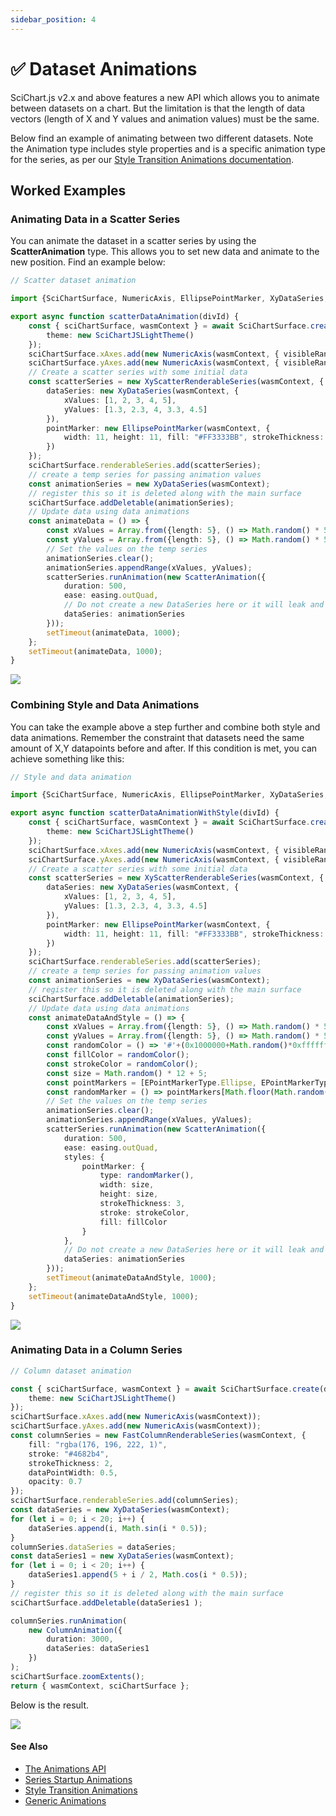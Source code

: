 ```yaml
---
sidebar_position: 4
---
```


# ✅ Dataset Animations

SciChart.js v2.x and above features a new API which allows you to animate between datasets on a chart. But the limitation is that the length of data vectors (length of X and Y values and animation values) must be the same.

Below find an example of animating between two different datasets. Note the Animation type includes style properties and is a specific animation type for the series, as per our [Style Transition Animations documentation](/docs/2d-charts/animations-api/style-transition-animations/index.md).

## Worked Examples

### Animating Data in a Scatter Series

You can animate the dataset in a scatter series by using the **ScatterAnimation** type. This allows you to set new data and animate to the new position. Find an example below:

```ts
// Scatter dataset animation

import {SciChartSurface, NumericAxis, EllipsePointMarker, XyDataSeries, NumberRange, XyScatterRenderableSeries, SciChartJSLightTheme, ScatterAnimation, easing} from "scichart";

export async function scatterDataAnimation(divId) {
    const { sciChartSurface, wasmContext } = await SciChartSurface.create(divId, {
        theme: new SciChartJSLightTheme()
    });
    sciChartSurface.xAxes.add(new NumericAxis(wasmContext, { visibleRange: new NumberRange(0, 5) }));
    sciChartSurface.yAxes.add(new NumericAxis(wasmContext, { visibleRange: new NumberRange(0, 5) }));
    // Create a scatter series with some initial data
    const scatterSeries = new XyScatterRenderableSeries(wasmContext, {
        dataSeries: new XyDataSeries(wasmContext, {
            xValues: [1, 2, 3, 4, 5],
            yValues: [1.3, 2.3, 4, 3.3, 4.5]
        }),
        pointMarker: new EllipsePointMarker(wasmContext, {
            width: 11, height: 11, fill: "#FF3333BB", strokeThickness: 0
        })
    });
    sciChartSurface.renderableSeries.add(scatterSeries);
    // create a temp series for passing animation values
    const animationSeries = new XyDataSeries(wasmContext);
    // register this so it is deleted along with the main surface
    sciChartSurface.addDeletable(animationSeries);
    // Update data using data animations
    const animateData = () => {
        const xValues = Array.from({length: 5}, () => Math.random() * 5);
        const yValues = Array.from({length: 5}, () => Math.random() * 5);
        // Set the values on the temp series
        animationSeries.clear();
        animationSeries.appendRange(xValues, yValues);
        scatterSeries.runAnimation(new ScatterAnimation({
            duration: 500,
            ease: easing.outQuad,
            // Do not create a new DataSeries here or it will leak and eventually crash.
            dataSeries: animationSeries
        }));
        setTimeout(animateData, 1000);
    };
    setTimeout(animateData, 1000);
}
```

![](/images/Animations-scatter-data-animation.gif)

### Combining Style and Data Animations

You can take the example above a step further and combine both style and data animations. Remember the constraint that datasets need the same amount of X,Y datapoints before and after. If this condition is met, you can achieve something like this:

```ts
// Style and data animation

import {SciChartSurface, NumericAxis, EllipsePointMarker, XyDataSeries, NumberRange, XyScatterRenderableSeries, SciChartJSLightTheme, ScatterAnimation, easing, EPointMarkerType} from "scichart"

export async function scatterDataAnimationWithStyle(divId) {
    const { sciChartSurface, wasmContext } = await SciChartSurface.create(divId, {
        theme: new SciChartJSLightTheme()
    });
    sciChartSurface.xAxes.add(new NumericAxis(wasmContext, { visibleRange: new NumberRange(0, 5) }));
    sciChartSurface.yAxes.add(new NumericAxis(wasmContext, { visibleRange: new NumberRange(0, 5) }));
    // Create a scatter series with some initial data
    const scatterSeries = new XyScatterRenderableSeries(wasmContext, {
        dataSeries: new XyDataSeries(wasmContext, {
            xValues: [1, 2, 3, 4, 5],
            yValues: [1.3, 2.3, 4, 3.3, 4.5]
        }),
        pointMarker: new EllipsePointMarker(wasmContext, {
            width: 11, height: 11, fill: "#FF3333BB", strokeThickness: 0
        })
    });
    sciChartSurface.renderableSeries.add(scatterSeries);
    // create a temp series for passing animation values
    const animationSeries = new XyDataSeries(wasmContext);
    // register this so it is deleted along with the main surface
    sciChartSurface.addDeletable(animationSeries);
    // Update data using data animations
    const animateDataAndStyle = () => {
        const xValues = Array.from({length: 5}, () => Math.random() * 5);
        const yValues = Array.from({length: 5}, () => Math.random() * 5);
        const randomColor = () => '#'+(0x1000000+Math.random()*0xffffff).toString(16).substr(1,6);
        const fillColor = randomColor();
        const strokeColor = randomColor();
        const size = Math.random() * 12 + 5;
        const pointMarkers = [EPointMarkerType.Ellipse, EPointMarkerType.Triangle, EPointMarkerType.Square];
        const randomMarker = () => pointMarkers[Math.floor(Math.random() * 3)];
        // Set the values on the temp series
        animationSeries.clear();
        animationSeries.appendRange(xValues, yValues);
        scatterSeries.runAnimation(new ScatterAnimation({
            duration: 500,
            ease: easing.outQuad,
            styles: {
                pointMarker: {
                    type: randomMarker(),
                    width: size,
                    height: size,
                    strokeThickness: 3,
                    stroke: strokeColor,
                    fill: fillColor
                }
            },
            // Do not create a new DataSeries here or it will leak and eventually crash.
            dataSeries: animationSeries
        }));
        setTimeout(animateDataAndStyle, 1000);
    };
    setTimeout(animateDataAndStyle, 1000);
}
```

![](/images/Animations-scatter-data-and-style-animation.gif)

### Animating Data in a Column Series

```ts
// Column dataset animation

const { sciChartSurface, wasmContext } = await SciChartSurface.create(divElementId, {
    theme: new SciChartJSLightTheme()
});
sciChartSurface.xAxes.add(new NumericAxis(wasmContext));
sciChartSurface.yAxes.add(new NumericAxis(wasmContext));
const columnSeries = new FastColumnRenderableSeries(wasmContext, {
    fill: "rgba(176, 196, 222, 1)",
    stroke: "#4682b4",
    strokeThickness: 2,
    dataPointWidth: 0.5,
    opacity: 0.7
});
sciChartSurface.renderableSeries.add(columnSeries);
const dataSeries = new XyDataSeries(wasmContext);
for (let i = 0; i < 20; i++) {
    dataSeries.append(i, Math.sin(i * 0.5));
}
columnSeries.dataSeries = dataSeries;
const dataSeries1 = new XyDataSeries(wasmContext);
for (let i = 0; i < 20; i++) {
    dataSeries1.append(5 + i / 2, Math.cos(i * 0.5));
}
// register this so it is deleted along with the main surface
sciChartSurface.addDeletable(dataSeries1 );

columnSeries.runAnimation(
    new ColumnAnimation({
        duration: 3000,
        dataSeries: dataSeries1
    })
);
sciChartSurface.zoomExtents();
return { wasmContext, sciChartSurface };
```

Below is the result.

![](/images/Animations_Column_Data_Animation.gif)

#### See Also

- [The Animations API](/docs/2d-charts/animations-api/aminations-api-overview/index.md)
- [Series Startup Animations](/series-startup-animations/index.md)
- [Style Transition Animations](/docs/2d-charts/animations-api/style-transition-animations/index.md)
- [Generic Animations](/docs/2d-charts/animations-api/generic-animations/index.md)
